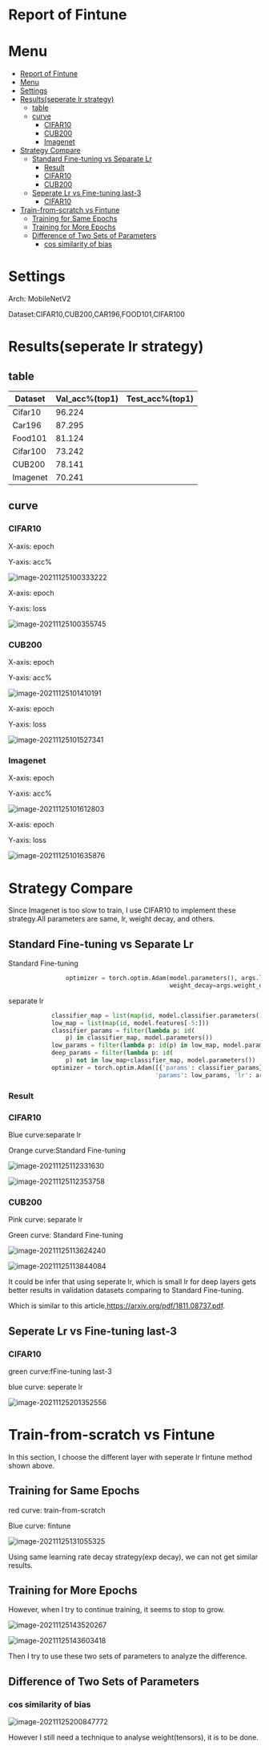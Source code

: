 # Report of Fintune

# Menu
- [Report of Fintune](#report-of-fintune)
- [Menu](#menu)
- [Settings](#settings)
- [Results(seperate lr strategy)](#resultsseperate-lr-strategy)
  - [table](#table)
  - [curve](#curve)
    - [CIFAR10](#cifar10)
    - [CUB200](#cub200)
    - [Imagenet](#imagenet)
- [Strategy Compare](#strategy-compare)
  - [Standard Fine-tuning vs Separate Lr](#standard-fine-tuning-vs-separate-lr)
    - [Result](#result)
    - [CIFAR10](#cifar10-1)
    - [CUB200](#cub200-1)
  - [Seperate Lr vs Fine-tuning last-3](#seperate-lr-vs-fine-tuning-last-3)
    - [CIFAR10](#cifar10-2)
- [Train-from-scratch vs Fintune](#train-from-scratch-vs-fintune)
  - [Training for Same Epochs](#training-for-same-epochs)
  - [Training for More Epochs](#training-for-more-epochs)
  - [Difference of Two Sets of Parameters](#difference-of-two-sets-of-parameters)
    - [cos similarity of bias](#cos-similarity-of-bias)



# Settings

Arch: MobileNetV2

Dataset:CIFAR10,CUB200,CAR196,FOOD101,CIFAR100

# Results(seperate lr strategy)

## table

| Dataset  | Val_acc%(top1) | Test_acc%(top1) |
| -------- | -------------- | --------------- |
| Cifar10  | 96.224         |                 |
| Car196   | 87.295         |                 |
| Food101  | 81.124         |                 |
| Cifar100 | 73.242         |                 |
| CUB200   | 78.141         |                 |
| Imagenet | 70.241         |                 |

## curve

### CIFAR10

X-axis: epoch

Y-axis: acc%

![image-20211125100333222](./pic/image-20211125100333222.png)

X-axis: epoch

Y-axis: loss

![image-20211125100355745](./pic/image-20211125100355745.png)

### CUB200

X-axis: epoch

Y-axis: acc%

![image-20211125101410191](./pic/image-20211125101410191.png)

X-axis: epoch

Y-axis: loss

![image-20211125101527341](./pic/image-20211125101527341.png)

### Imagenet

X-axis: epoch

Y-axis: acc%

![image-20211125101612803](./pic/image-20211125101612803.png)

X-axis: epoch

Y-axis: loss

![image-20211125101635876](./pic/image-20211125101635876.png)

# Strategy Compare

Since Imagenet is too slow to train, I use CIFAR10 to implement these strategy.All parameters are same, lr, weight decay, and others.

## Standard Fine-tuning vs Separate Lr 

Standard Fine-tuning

```python
                optimizer = torch.optim.Adam(model.parameters(), args.lr,
                                             weight_decay=args.weight_decay)
```

separate lr 

```python
            classifier_map = list(map(id, model.classifier.parameters()))
            low_map = list(map(id, model.features[-5:]))
            classifier_params = filter(lambda p: id(
                p) in classifier_map, model.parameters())
            low_params = filter(lambda p: id(p) in low_map, model.parameters())
            deep_params = filter(lambda p: id(
                p) not in low_map+classifier_map, model.parameters())
            optimizer = torch.optim.Adam([{'params': classifier_params}, {
                                         'params': low_params, 'lr': args.lr*0.6}, {'params': deep_params, 'lr': args.lr*0.4}], lr=args.lr)
```

### Result

### CIFAR10

Blue curve:separate lr 

Orange curve:Standard Fine-tuning

![image-20211125112331630](./pic/image-20211125112331630.png)

![image-20211125112353758](./pic/image-20211125112353758.png)

### CUB200

Pink curve: separate lr 

Green curve: Standard Fine-tuning

![image-20211125113624240](./pic/image-20211125113624240.png)

![image-20211125113844084](./pic/image-20211125113844084.png)

It could be infer that using seperate lr, which is small lr for deep layers gets better results in validation datasets comparing to Standard Fine-tuning.

Which is similar to this article,https://arxiv.org/pdf/1811.08737.pdf.



## Seperate Lr vs Fine-tuning last-3 

### CIFAR10

green curve:fFine-tuning last-3 

blue curve: seperate lr

![image-20211125201352556](./pic/image-20211125201352556.png)

# Train-from-scratch vs Fintune

In this section, I choose the different layer with seperate lr fintune method shown above.

## Training for Same Epochs

red curve: train-from-scratch

Blue curve: fintune

![image-20211125131055325](./pic/image-20211125131055325.png)



Using same learning rate decay strategy(exp decay), we can not get similar results.

## Training for More Epochs

However, when I try to continue training, it seems to stop to grow.

![image-20211125143520267](./pic/image-20211125143520267.png)

![image-20211125143603418](./pic/image-20211125143603418.png)

Then I try to use these two sets of parameters to analyze the difference.

## Difference of Two Sets of Parameters

### cos similarity of bias

![image-20211125200847772](./pic/image-20211125200847772.png)

However I still need a technique to analyse weight(tensors), it is to be done.
